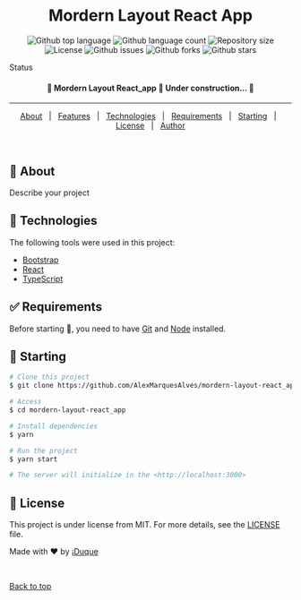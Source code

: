 <!-- <div align="center" id="top">
  <img src="./.github/app.gif" alt="Mordern Layout React_app" />

&#xa0;

  <a href="https://mordernlayoutreact_app.netlify.app">Demo</a>
</div> -->

<h1 align="center">Mordern Layout React App</h1>

<p align="center">
  <img alt="Github top language" src="https://img.shields.io/github/languages/top/AlexMarquesAlves/central-links?color=56BEB8">

  <img alt="Github language count" src="https://img.shields.io/github/languages/count/AlexMarquesAlves/central-links?color=56BEB8">

  <img alt="Repository size" src="https://img.shields.io/github/repo-size/AlexMarquesAlves/central-links?color=56BEB8">

  <img alt="License" src="https://img.shields.io/github/license/AlexMarquesAlves/central-links?color=56BEB8">

  <img alt="Github issues" src="https://img.shields.io/github/issues/AlexMarquesAlves/central-links?color=56BEB8" />

  <img alt="Github forks" src="https://img.shields.io/github/forks/AlexMarquesAlves/central-links?color=56BEB8" />

  <img alt="Github stars" src="https://img.shields.io/github/stars/AlexMarquesAlves/central-links?color=56BEB8" />
</p>

Status

<h4 align="center">
	🚧  Mordern Layout React_app 🚀 Under construction...  🚧
</h4>

<hr>

<p align="center">
  <a href="#dart-about">About</a> &#xa0; | &#xa0;
  <a href="#sparkles-features">Features</a> &#xa0; | &#xa0;
  <a href="#rocket-technologies">Technologies</a> &#xa0; | &#xa0;
  <a href="#white_check_mark-requirements">Requirements</a> &#xa0; | &#xa0;
  <a href="#checkered_flag-starting">Starting</a> &#xa0; | &#xa0;
  <a href="#memo-license">License</a> &#xa0; | &#xa0;
  <a href="https://github.com/AlexMarquesAlves" target="_blank">Author</a>
</p>

<br>

## :dart: About

Describe your project

<!-- ## :sparkles: Features

:heavy_check_mark: Feature 1;\
:heavy_check_mark: Feature 2;\
:heavy_check_mark: Feature 3; -->

## :rocket: Technologies

The following tools were used in this project:

-   [Bootstrap](https://react-bootstrap.github.io/)
-   [React](https://pt-br.reactjs.org/)
-   [TypeScript](https://www.typescriptlang.org/)

## :white_check_mark: Requirements

Before starting :checkered_flag:, you need to have [Git](https://git-scm.com) and [Node](https://nodejs.org/en/) installed.

## :checkered_flag: Starting

```bash
# Clone this project
$ git clone https://github.com/AlexMarquesAlves/mordern-layout-react_app

# Access
$ cd mordern-layout-react_app

# Install dependencies
$ yarn

# Run the project
$ yarn start

# The server will initialize in the <http://localhost:3000>
```

## :memo: License

This project is under license from MIT. For more details, see the [LICENSE](LICENSE) file.

Made with :heart: by <a href="https://github.com/AlexMarquesAlves" target="_blank">¡Duque</a>

&#xa0;

<a href="#top">Back to top</a>
